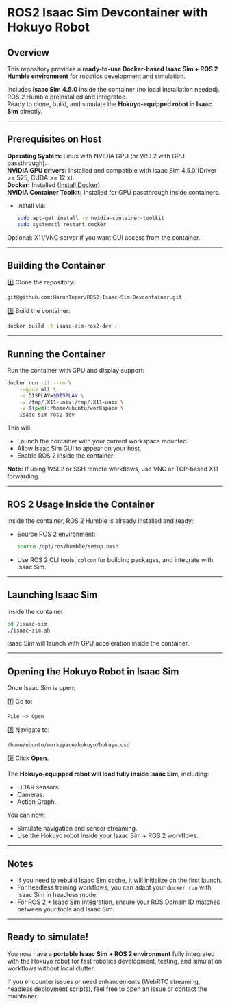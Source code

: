 
# ROS2 Isaac Sim Devcontainer with Hokuyo Robot

## Overview
This repository provides a **ready-to-use Docker-based Isaac Sim + ROS 2 Humble environment** for robotics development and simulation.

Includes **Isaac Sim 4.5.0** inside the container (no local installation needed).  
ROS 2 Humble preinstalled and integrated.  
Ready to clone, build, and simulate the **Hokuyo-equipped robot in Isaac Sim** directly.

---

## Prerequisites on Host

**Operating System:** Linux with NVIDIA GPU (or WSL2 with GPU passthrough).  
**NVIDIA GPU drivers:** Installed and compatible with Isaac Sim 4.5.0 (Driver >= 525, CUDA >= 12.x).  
**Docker:** Installed ([Install Docker](https://docs.docker.com/get-docker/)).  
**NVIDIA Container Toolkit:** Installed for GPU passthrough inside containers.
- Install via:
  ```bash
  sudo apt-get install -y nvidia-container-toolkit
  sudo systemctl restart docker
  ```
Optional: X11/VNC server if you want GUI access from the container.

---

## Building the Container

1️⃣ Clone the repository:
```bash
git@github.com:HarunTeper/ROS2-Isaac-Sim-Devcontainer.git
```

2️⃣ Build the container:
```bash
docker build -t isaac-sim-ros2-dev .
```

---

## Running the Container

Run the container with GPU and display support:

```bash
docker run -it --rm \
    --gpus all \
    -e DISPLAY=$DISPLAY \
    -v /tmp/.X11-unix:/tmp/.X11-unix \
    -v $(pwd):/home/ubuntu/workspace \
    isaac-sim-ros2-dev
```

This will:
- Launch the container with your current workspace mounted.
- Allow Isaac Sim GUI to appear on your host.
- Enable ROS 2 inside the container.

**Note:** If using WSL2 or SSH remote workflows, use VNC or TCP-based X11 forwarding.

---

## ROS 2 Usage Inside the Container

Inside the container, ROS 2 Humble is already installed and ready:

- Source ROS 2 environment:
  ```bash
  source /opt/ros/humble/setup.bash
  ```
- Use ROS 2 CLI tools, `colcon` for building packages, and integrate with Isaac Sim.

---

## Launching Isaac Sim

Inside the container:
```bash
cd /isaac-sim
./isaac-sim.sh
```

Isaac Sim will launch with GPU acceleration inside the container.

---

## Opening the Hokuyo Robot in Isaac Sim

Once Isaac Sim is open:

1️⃣ Go to:
```
File -> Open
```

2️⃣ Navigate to:
```
/home/ubuntu/workspace/hokuyo/hokuyo.usd
```

3️⃣ Click **Open**.

The **Hokuyo-equipped robot will load fully inside Isaac Sim**, including:
- LiDAR sensors.
- Cameras.
- Action Graph.

You can now:
- Simulate navigation and sensor streaming.
- Use the Hokuyo robot inside your Isaac Sim + ROS 2 workflows.

---

## Notes
- If you need to rebuild Isaac Sim cache, it will initialize on the first launch.
- For headless training workflows, you can adapt your `docker run` with Isaac Sim in headless mode.
- For ROS 2 + Isaac Sim integration, ensure your ROS Domain ID matches between your tools and Isaac Sim.

---

## Ready to simulate!
You now have a **portable Isaac Sim + ROS 2 environment** fully integrated with the Hokuyo robot for fast robotics development, testing, and simulation workflows without local clutter.

If you encounter issues or need enhancements (WebRTC streaming, headless deployment scripts), feel free to open an issue or contact the maintainer.
